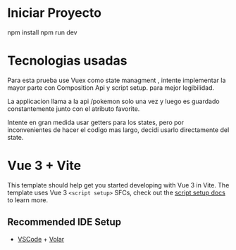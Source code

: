 # Iniciar Proyecto
npm install
npm run dev

# Tecnologias usadas
Para esta prueba use Vuex como state managment , intente implementar la mayor parte con Composition Api y script setup. para mejor legibilidad.

La applicacion llama a la api /pokemon solo una vez y luego es guardado constantemente junto con el atributo favorite.

Intente en gran medida usar getters para los states, pero por inconvenientes de hacer el codigo mas largo, decidi usarlo directamente del state.


# Vue 3 + Vite

This template should help get you started developing with Vue 3 in Vite. The template uses Vue 3 `<script setup>` SFCs, check out the [script setup docs](https://v3.vuejs.org/api/sfc-script-setup.html#sfc-script-setup) to learn more.

## Recommended IDE Setup

- [VSCode](https://code.visualstudio.com/) + [Volar](https://marketplace.visualstudio.com/items?itemName=johnsoncodehk.volar)
